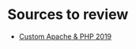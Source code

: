 # Sources to review

* [Custom Apache & PHP 2019](https://www.dionysopoulos.me/custom-apache-and-php-server-on-macos-the-definitive-2019-edition/)
